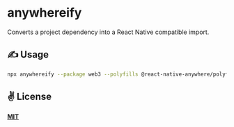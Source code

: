 # anywhereify
Converts a project dependency into a React Native compatible import.

## ✍️ Usage

```bash
npx anywhereify --package web3 --polyfills @react-native-anywhere/polyfill-base64 # -> ./dist
```

## ✌️ License
[**MIT**](./LICENSE)
